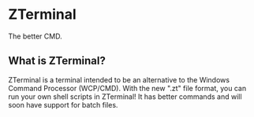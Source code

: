 # ZTerminal
The better CMD.

## What is ZTerminal?
ZTerminal is a terminal intended to be an alternative to the Windows Command Processor (WCP/CMD).
With the new ".zt" file format, you can run your own shell scripts in ZTerminal!
It has better commands and will soon have support for batch files.
